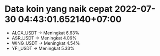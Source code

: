 # Data koin yang naik cepat 2022-07-30 04:43:01.652140+07:00

* ALCX_USDT -> Meningkat 6.63%
* ASR_USDT -> Meningkat 4.06%
* WING_USDT -> Meningkat 4.54%
* YFI_USDT -> Meningkat 5.33%
